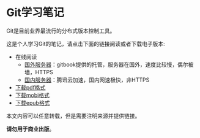 # Git学习笔记

Git是目前业界最流行的分布式版本控制工具。

这是个人学习Git的笔记，请点击下面的链接阅读或者下载电子版本:

- 在线阅读
	- [国外服务器][gitbook]：gitbook提供的托管，服务器在国外，速度比较慢，偶尔被墙，HTTPS
	- [国内服务器][qcloud]：腾讯云加速，国内网速极快，非HTTPS
- [下载pdf格式][pdf]
- [下载mobi格式][mobi]
- [下载epub格式][epub]

本文内容可以任意转载，但是需要注明来源并提供链接。

**请勿用于商业出版**。

[gitbook]: https://skyao.gitbooks.io/learning-git/
[qcloud]: http://skyao.io/learning-git/
[pdf]: https://www.gitbook.com/download/pdf/book/skyao/learning-git
[mobi]: https://www.gitbook.com/download/mobi/book/skyao/learning-git
[epub]: https://www.gitbook.com/download/epub/book/skyao/learning-git

